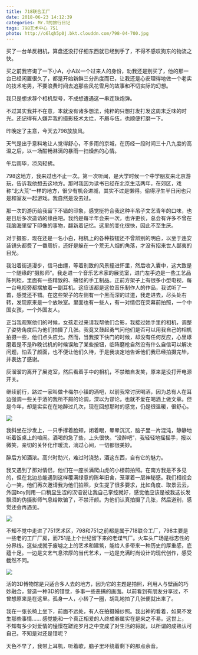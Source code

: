```yaml
---
title: 718联合工厂
date: 2018-06-23 14:12:39
categories: Mr.T的旅行日记
tags: 798艺术中心 751
photo: http://o6lqh5p0j.bkt.clouddn.com/798-04-700.jpg
---
```


买了一台单反相机，算盘还没打仔细东西就已经到手了，不得不感叹狗东的物流之快。

买之前我咨询了一下小A，小A以一个过来人的身份，劝我还是别买了，他的那一台已经闲置很久了，都是开始新鲜三分热度而已，让我还是心安理得地做一个老实的技术宅男，不要浪费时间去追那些风花雪月的故事和不切实际的幻想。

我只是想求荐个相机型号，不成想遭遇这一串连珠炮弹。

不过其实我并不在意，本就没有诸多想法，纯粹的只想打发打发这周末乏味的时光。还记得有人嫌弃我的摄影技术太烂，不屑与伍，也顺便打磨一下。

昨晚定了主意，今天去798放放风。

天气是出乎意料地让人觉得舒心，不多雨的京城，在历经一段时间三十八九度的高温之后，以一场酣畅淋漓的暴雨一扫燥热的心情。

午后雨毕，凉风轻拂。

798这地方，我来过也不止一次。第一次听闻，是大学时候一个中学朋友来北京游玩，告诉我他想去这地方。那时我因为读书已经在北京生活两年，在郊区，戏称“北大荒”一样的地方，很少有机会进城，其实不过是懒得。偷得浮生半日闲也只是和室友一起游戏。我自然是没去过。

那一次的游历给我留下不错的印象，感觉挺符合我这种半吊子文艺青年的口味，也是日后多次造访的缘由吧。我约是每半年会来一次，也许更长，总会有许多不曾在我脑海里留下印像的事物，翻新着记忆。这里的变化很快，因此不至生厌。

对于摄影，现在还是一名小白，相机上的各种按钮还不曾辨别的明白，以至于连安装镜头都费了一番周折，还好是躲在一个荒无人烟的角落，才没有招来世人鄙夷的目光。

我沿着街道漫步，信马由缰，等着别致的风景撞进怀里，然后收入囊中，这大致是一个随缘的“摄影师”。我走进一个音乐艺术家的展览室，进门左手边是一些工艺品陈列柜，里面有一些精致的、搞怪的手工制品。正前方架子上有很多小型电视，每一台电视旁都摆放着一副耳机。这应该都是这位音乐制作人的作品，我试听了一首，感觉还不错。在这些架子的左侧有一个黑而深的过道，我走进去，尽头处右转，发现原来是一个放映室。里面也有一些人，有一对情侣在荧幕前拍照，一个中国女孩，一个外国友人。

正当我观察他们的时候，女孩走过来请我帮他们合影，我接过她手里的相机，调整了姿势角度后为他们拍摄了几张。我竟又鼓起勇气问他们是否可以用我自己的相机拍摄一些，他们点头应允。然而，当我按下快门的时候，却没有任何反应，心里琢磨着是不是昨晚试机的时候误触了某些按钮，临阵磨枪自然没有什么自信可以解决问题，怕丢了颜面，也不便让他们久待，于是我淡定地告诉他们我已经拍摄完毕，并表达了感谢。

灰溜溜的离开了展览室，然后看着手中的相机，不禁暗自发笑，原来是没打开电源开关。

继续前行，路过一家叫做卡梅尔小镇的酒吧，以前我常讨厌喝酒，因为总有人在耳边强调一些关于酒的我所不屑的论调，深以为谬论，也就不爱在喝酒上做文章。但是今年，却是实实在在地醉过几次，现在回想那时的感觉，仍是很温暖，很舒心。

![](http://o6lqh5p0j.bkt.clouddn.com/798-01-700.jpg)

我斜坐在沙发上，一只手撑着脸颊，闭着眼，晕晕沉沉，脑子里一片混沌，静静地听着饭桌上的喧闹。酒喝的急了些，上头很快。“没醉吧”，我轻轻地摇摇手，报以微笑，亲切的关怀化作暖流，淌过心间，一切都很美妙。

醉后方知酒浓。高兴时助兴，难过时浇愁，酒这东西，自有它的魅力。

我又遇到了那对情侣，他们在一座长满爬山虎的小楼前拍照。在南方我是不多见的，但在北边总能遇到这样覆满绿意的陈年旧舍，笼罩着一层神秘感。我们相视会心一笑，他们再次邀请我为他们拍照，女生提了很多要求，比如角度、取景云云，外国boy则用一口稍显生涩的汉语说让我自己掌控就好，感觉他应该是被我这长发飘须的伪摄影师气息给欺骗了，不禁汗颜。为他们认真拍摄了几张，然后道别，感觉还会再遇见。

![](http://o6lqh5p0j.bkt.clouddn.com/798-02-700.jpg)

不知不觉中走进了751艺术区，798和751之前都是属于718联合工厂，798主要是一些老的工厂厂房，而751是上个世纪留下来的老煤气厂。火车头广场是标志性的分界线。这些成就于废墟之上的艺术和建筑，能给人多带来一种历史的厚重感，底蕴十足。一边是文艺气息浓厚的当代艺术，一边是充满时尚设计的现代创作，感受截然不同。

![](http://o6lqh5p0j.bkt.clouddn.com/798-03-700.jpg)

活的3D博物馆是只适合多人去的地方，因为它的主题是拍照，利用人与壁画的巧妙融合，营造一种3D的错觉，多事一些恶搞的画面。以前看到有朋友分享过，不曾想原来是在这里。孤身一人，小转了一圈，胡乱地拍了几张便就出来了。

我在一张长椅上坐下，前面不远处，有人在拍摄婚纱照。我出神的看着，如果不发生那些事情...... 感觉能和一个真正相爱的人终成眷属实在是来之不易。这世上，不知有多少对爱情的憧憬在蹉跎岁月之中变成了对生活的将就，以所谓的成熟认可自己，不知是对还是错呢？

天色不早了，我带上耳机，听着歌，脑子里环绕着剩下的那点余音。
